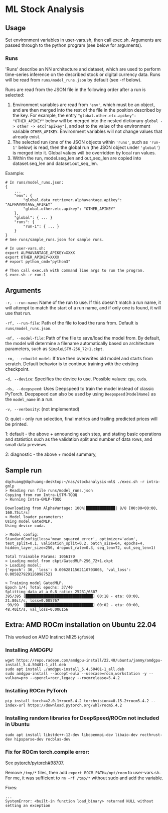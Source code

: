 # ML Stock Analysis
## Usage
Set environment variables in user-vars.sh, then call exec.sh. Arguments are passed through to the python program (see below for arguments).

### Runs
'Runs' describe an NN architecture and dataset, which are used to perform time-series inference on the described stock or digital currency data. Runs will be read from `runs/model_runs.json` by default (see -rf below).

Runs are read from the JSON file in the following order after a run is selected:
1. Environment variables are read from `'env'`, which must be an object, and are then merged into the rest of the file in the position described by the key. For example, the entry `"global.other.etc.apikey": "OTHER_APIKEY"` below will be merged into the nested dictionary `global -> other -> etc["apikey"]`, and set to the value of the environment variable `OTHER_APIKEY`. Environment variables will not change values that already exist.
2. The selected run (one of the JSON objects within `'runs'`, such as `'run-1'` below) is read, then the global run (the JSON object under `'global'`) is merged into it. Global values will be overridden by local run values.
3. Within the run, model.seq_len and out_seq_len are copied into dataset.seq_len and dataset.out_seq_len. 

Example:
```
# In runs/model_runs.json:
{
    ...
    "env": {
        "global.data_retriever.alphavantage.apikey": "ALPHAVANTAGE_APIKEY"
        "global.other.etc.apikey": "OTHER_APIKEY"
    },
    "global": { ... }
    "runs": {
        "run-1": { ... }
    }
}
# See runs/sample_runs.json for sample runs.

# In user-vars.sh:
export ALPHAVANTAGE_APIKEY=XXXX
export OTHER_APIKEY=XXXX
# export python_cmd="python3"

# Then call exec.sh with command line args to run the program.
$ exec.sh -r run-1
```
## Arguments
`-r, --run-name`: Name of the run to use. If this doesn't match a run name, it will attempt to match the start of a run name, and if only one is found, it will use that run.

`-rf, --run-file`: Path of the file to load the runs from. Default is `runs/model_runs.json`.

`-mf, --model-file`: Path of the file to save/load the model from. 
By default, the model will determine a filename automatically based on architecture parameters, such as `SimpleLSTM-256_72+1.ckpt`.

`-rm, --rebuild-model`: If true then overwrites old model and starts from scratch.
Default behavior is to continue training with the existing checkpoint.

`-d, --device`: Specifies the device to use. Possible values: `cpu`, `cuda`.

`-ds, --deepspeed`: Uses Deepspeed to train the model instead of classic PyTorch. Deepspeed can also be used by using `Deepspeed[ModelName]` as the `model_name` in a run.

`-v, --verbosity`: (not implemented)

0: quiet - only run selection, final metrics and trailing predicted prices will be printed.

1: default - the above + announcing each step, and stating basic operations and statistics such as the validation split and number of data rows, and small data previews.

2: diagnostic - the above + model summary, 

## Sample run
```
dqchuang@dqchuang-desktop:~/nas/stockanalysis-ml$ ./exec.sh -r intra-gmlp
> Reading run file runs/model_runs.json
Copying from run Intra-LSTM-TQQQ
> Running Intra-GMLP-TQQQ

Downloading from AlphaVantage: 100%|█████████████| 8/8 [00:00<00:00, 160.75it/s]
> Model loader parameters:
Using model GatedMLP.
Using device cuda.

> Model config:
StandardConfig(loss='mean_squared_error', optimizer='adam', test_split=0.1, validation_split=0.2, batch_size=64, epochs=4, hidden_layer_size=256, dropout_rate=0.3, seq_len=72, out_seq_len=1)

Total Trainable Params: 1056170
> Loading model from ckpt/GatedMLP-256_72+1.ckpt
> Loading model:
{'epoch': 36, 'loss': 0.0062811562110703005, 'val_loss': 0.005827929126098752}

> Training model GatedMLP.
Epoch 1/4; Total epochs: 37/40
Splitting data at a 0.8 ratio: 25231/6307
395/395 [██████████████████████████████] 00:18 - eta: 00:00, 21.80it/s, loss=0.005767
 99/99  [██████████████████████████████] 00:02 - eta: 00:00, 48.40it/s, val_loss=0.006156
```

## Extra: AMD ROCm installation on Ubuntu 22.04
This worked on AMD Instinct MI25 (`gfx900`)
### Installing AMDGPU
    wget https://repo.radeon.com/amdgpu-install/22.40/ubuntu/jammy/amdgpu-install_5.4.50401-1_all.deb
    sudo apt install ./amdgpu-install_5.4.50401-1_all.deb
    sudo amdgpu-install --accept-eula --usecase=rocm,workstation -y --vulkan=pro --opencl=rocr,legacy --rocmrelease=5.4.2
### Installing ROCm PyTorch
    pip install torch==2.0.1+rocm5.4.2 torchvision==0.15.2+rocm5.4.2 --index-url https://download.pytorch.org/whl/rocm5.4.2
### Installing random libraries for DeepSpeed/ROCm not included in Ubuntu
    sudo apt install libstdc++-12-dev libopenmpi-dev libaio-dev rocthrust-dev hipsparse-dev rocblas-dev
### Fix for ROCm torch.compile error:
See [pytorch/pytorch#98707](https://github.com/pytorch/pytorch/issues/98707).

Remove `/tmp/*` files, then add `export ROCM_PATH=/opt/rocm` to user-vars.sh.
For me, it was sufficient to `rm -rf /tmp/*` without sudo and add the variable.

Fixes:
    
    ...
    SystemError: <built-in function load_binary> returned NULL without setting an exception

    